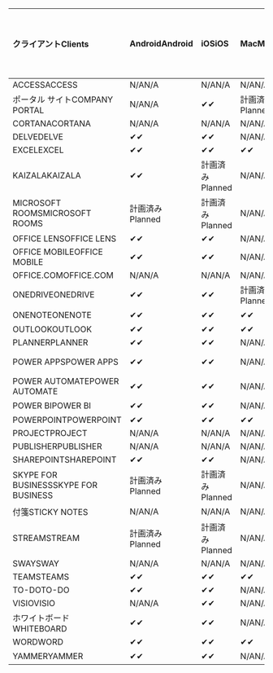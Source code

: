 <!-- This file is generated automatically. Changes made to this file will be overwritten.-->
|<span data-ttu-id="94028-101">クライアント</span><span class="sxs-lookup"><span data-stu-id="94028-101">Clients</span></span>|<span data-ttu-id="94028-102">Android</span><span class="sxs-lookup"><span data-stu-id="94028-102">Android</span></span>|<span data-ttu-id="94028-103">iOS</span><span class="sxs-lookup"><span data-stu-id="94028-103">iOS</span></span>|<span data-ttu-id="94028-104">Mac</span><span class="sxs-lookup"><span data-stu-id="94028-104">Mac</span></span>|<span data-ttu-id="94028-105">Windows 10</span><span class="sxs-lookup"><span data-stu-id="94028-105">Windows 10</span></span><br><span data-ttu-id="94028-106">Desktop</span><span class="sxs-lookup"><span data-stu-id="94028-106">Desktop</span></span>|<span data-ttu-id="94028-107">Windows 10</span><span class="sxs-lookup"><span data-stu-id="94028-107">Windows 10</span></span><br><span data-ttu-id="94028-108">モダン アプリ</span><span class="sxs-lookup"><span data-stu-id="94028-108">Modern Apps</span></span>|
|:-|:-|:-|:-|:-|:-|
|<span data-ttu-id="94028-109">ACCESS</span><span class="sxs-lookup"><span data-stu-id="94028-109">ACCESS</span></span>|<span data-ttu-id="94028-110">N/A</span><span class="sxs-lookup"><span data-stu-id="94028-110">N/A</span></span>|<span data-ttu-id="94028-111">N/A</span><span class="sxs-lookup"><span data-stu-id="94028-111">N/A</span></span>|<span data-ttu-id="94028-112">N/A</span><span class="sxs-lookup"><span data-stu-id="94028-112">N/A</span></span>|<span data-ttu-id="94028-113">✔</span><span class="sxs-lookup"><span data-stu-id="94028-113">✔</span></span>|<span data-ttu-id="94028-114">N/A</span><span class="sxs-lookup"><span data-stu-id="94028-114">N/A</span></span>|
|<span data-ttu-id="94028-115">ポータル サイト</span><span class="sxs-lookup"><span data-stu-id="94028-115">COMPANY PORTAL</span></span>|<span data-ttu-id="94028-116">N/A</span><span class="sxs-lookup"><span data-stu-id="94028-116">N/A</span></span>|<span data-ttu-id="94028-117">✔</span><span class="sxs-lookup"><span data-stu-id="94028-117">✔</span></span>|<span data-ttu-id="94028-118">計画済み</span><span class="sxs-lookup"><span data-stu-id="94028-118">Planned</span></span>|<span data-ttu-id="94028-119">N/A</span><span class="sxs-lookup"><span data-stu-id="94028-119">N/A</span></span>|<span data-ttu-id="94028-120">✔</span><span class="sxs-lookup"><span data-stu-id="94028-120">✔</span></span>|
|<span data-ttu-id="94028-121">CORTANA</span><span class="sxs-lookup"><span data-stu-id="94028-121">CORTANA</span></span>|<span data-ttu-id="94028-122">N/A</span><span class="sxs-lookup"><span data-stu-id="94028-122">N/A</span></span>|<span data-ttu-id="94028-123">N/A</span><span class="sxs-lookup"><span data-stu-id="94028-123">N/A</span></span>|<span data-ttu-id="94028-124">N/A</span><span class="sxs-lookup"><span data-stu-id="94028-124">N/A</span></span>|<span data-ttu-id="94028-125">N/A</span><span class="sxs-lookup"><span data-stu-id="94028-125">N/A</span></span>|<span data-ttu-id="94028-126">✔</span><span class="sxs-lookup"><span data-stu-id="94028-126">✔</span></span>|
|<span data-ttu-id="94028-127">DELVE</span><span class="sxs-lookup"><span data-stu-id="94028-127">DELVE</span></span>|<span data-ttu-id="94028-128">✔</span><span class="sxs-lookup"><span data-stu-id="94028-128">✔</span></span>|<span data-ttu-id="94028-129">✔</span><span class="sxs-lookup"><span data-stu-id="94028-129">✔</span></span>|<span data-ttu-id="94028-130">N/A</span><span class="sxs-lookup"><span data-stu-id="94028-130">N/A</span></span>|<span data-ttu-id="94028-131">N/A</span><span class="sxs-lookup"><span data-stu-id="94028-131">N/A</span></span>|<span data-ttu-id="94028-132">N/A</span><span class="sxs-lookup"><span data-stu-id="94028-132">N/A</span></span>|
|<span data-ttu-id="94028-133">EXCEL</span><span class="sxs-lookup"><span data-stu-id="94028-133">EXCEL</span></span>|<span data-ttu-id="94028-134">✔</span><span class="sxs-lookup"><span data-stu-id="94028-134">✔</span></span>|<span data-ttu-id="94028-135">✔</span><span class="sxs-lookup"><span data-stu-id="94028-135">✔</span></span>|<span data-ttu-id="94028-136">✔</span><span class="sxs-lookup"><span data-stu-id="94028-136">✔</span></span>|<span data-ttu-id="94028-137">✔</span><span class="sxs-lookup"><span data-stu-id="94028-137">✔</span></span>|<span data-ttu-id="94028-138">✔</span><span class="sxs-lookup"><span data-stu-id="94028-138">✔</span></span>|
|<span data-ttu-id="94028-139">KAIZALA</span><span class="sxs-lookup"><span data-stu-id="94028-139">KAIZALA</span></span>|<span data-ttu-id="94028-140">✔</span><span class="sxs-lookup"><span data-stu-id="94028-140">✔</span></span>|<span data-ttu-id="94028-141">計画済み</span><span class="sxs-lookup"><span data-stu-id="94028-141">Planned</span></span>|<span data-ttu-id="94028-142">N/A</span><span class="sxs-lookup"><span data-stu-id="94028-142">N/A</span></span>|<span data-ttu-id="94028-143">N/A</span><span class="sxs-lookup"><span data-stu-id="94028-143">N/A</span></span>|<span data-ttu-id="94028-144">N/A</span><span class="sxs-lookup"><span data-stu-id="94028-144">N/A</span></span>|
|<span data-ttu-id="94028-145">MICROSOFT ROOMS</span><span class="sxs-lookup"><span data-stu-id="94028-145">MICROSOFT ROOMS</span></span>|<span data-ttu-id="94028-146">計画済み</span><span class="sxs-lookup"><span data-stu-id="94028-146">Planned</span></span>|<span data-ttu-id="94028-147">計画済み</span><span class="sxs-lookup"><span data-stu-id="94028-147">Planned</span></span>|<span data-ttu-id="94028-148">N/A</span><span class="sxs-lookup"><span data-stu-id="94028-148">N/A</span></span>|<span data-ttu-id="94028-149">N/A</span><span class="sxs-lookup"><span data-stu-id="94028-149">N/A</span></span>|<span data-ttu-id="94028-150">N/A</span><span class="sxs-lookup"><span data-stu-id="94028-150">N/A</span></span>|
|<span data-ttu-id="94028-151">OFFICE LENS</span><span class="sxs-lookup"><span data-stu-id="94028-151">OFFICE LENS</span></span>|<span data-ttu-id="94028-152">✔</span><span class="sxs-lookup"><span data-stu-id="94028-152">✔</span></span>|<span data-ttu-id="94028-153">✔</span><span class="sxs-lookup"><span data-stu-id="94028-153">✔</span></span>|<span data-ttu-id="94028-154">N/A</span><span class="sxs-lookup"><span data-stu-id="94028-154">N/A</span></span>|<span data-ttu-id="94028-155">N/A</span><span class="sxs-lookup"><span data-stu-id="94028-155">N/A</span></span>|<span data-ttu-id="94028-156">N/A</span><span class="sxs-lookup"><span data-stu-id="94028-156">N/A</span></span>|
|<span data-ttu-id="94028-157">OFFICE MOBILE</span><span class="sxs-lookup"><span data-stu-id="94028-157">OFFICE MOBILE</span></span>|<span data-ttu-id="94028-158">✔</span><span class="sxs-lookup"><span data-stu-id="94028-158">✔</span></span>|<span data-ttu-id="94028-159">✔</span><span class="sxs-lookup"><span data-stu-id="94028-159">✔</span></span>|<span data-ttu-id="94028-160">N/A</span><span class="sxs-lookup"><span data-stu-id="94028-160">N/A</span></span>|<span data-ttu-id="94028-161">N/A</span><span class="sxs-lookup"><span data-stu-id="94028-161">N/A</span></span>|<span data-ttu-id="94028-162">N/A</span><span class="sxs-lookup"><span data-stu-id="94028-162">N/A</span></span>|
|<span data-ttu-id="94028-163">OFFICE.COM</span><span class="sxs-lookup"><span data-stu-id="94028-163">OFFICE.COM</span></span>|<span data-ttu-id="94028-164">N/A</span><span class="sxs-lookup"><span data-stu-id="94028-164">N/A</span></span>|<span data-ttu-id="94028-165">N/A</span><span class="sxs-lookup"><span data-stu-id="94028-165">N/A</span></span>|<span data-ttu-id="94028-166">N/A</span><span class="sxs-lookup"><span data-stu-id="94028-166">N/A</span></span>|<span data-ttu-id="94028-167">N/A</span><span class="sxs-lookup"><span data-stu-id="94028-167">N/A</span></span>|<span data-ttu-id="94028-168">✔</span><span class="sxs-lookup"><span data-stu-id="94028-168">✔</span></span>|
|<span data-ttu-id="94028-169">ONEDRIVE</span><span class="sxs-lookup"><span data-stu-id="94028-169">ONEDRIVE</span></span>|<span data-ttu-id="94028-170">✔</span><span class="sxs-lookup"><span data-stu-id="94028-170">✔</span></span>|<span data-ttu-id="94028-171">✔</span><span class="sxs-lookup"><span data-stu-id="94028-171">✔</span></span>|<span data-ttu-id="94028-172">計画済み</span><span class="sxs-lookup"><span data-stu-id="94028-172">Planned</span></span>|<span data-ttu-id="94028-173">✔</span><span class="sxs-lookup"><span data-stu-id="94028-173">✔</span></span>|<span data-ttu-id="94028-174">✔</span><span class="sxs-lookup"><span data-stu-id="94028-174">✔</span></span>|
|<span data-ttu-id="94028-175">ONENOTE</span><span class="sxs-lookup"><span data-stu-id="94028-175">ONENOTE</span></span>|<span data-ttu-id="94028-176">✔</span><span class="sxs-lookup"><span data-stu-id="94028-176">✔</span></span>|<span data-ttu-id="94028-177">✔</span><span class="sxs-lookup"><span data-stu-id="94028-177">✔</span></span>|<span data-ttu-id="94028-178">✔</span><span class="sxs-lookup"><span data-stu-id="94028-178">✔</span></span>|<span data-ttu-id="94028-179">計画済み</span><span class="sxs-lookup"><span data-stu-id="94028-179">Planned</span></span>|<span data-ttu-id="94028-180">✔</span><span class="sxs-lookup"><span data-stu-id="94028-180">✔</span></span>|
|<span data-ttu-id="94028-181">OUTLOOK</span><span class="sxs-lookup"><span data-stu-id="94028-181">OUTLOOK</span></span>|<span data-ttu-id="94028-182">✔</span><span class="sxs-lookup"><span data-stu-id="94028-182">✔</span></span>|<span data-ttu-id="94028-183">✔</span><span class="sxs-lookup"><span data-stu-id="94028-183">✔</span></span>|<span data-ttu-id="94028-184">✔</span><span class="sxs-lookup"><span data-stu-id="94028-184">✔</span></span>|<span data-ttu-id="94028-185">✔</span><span class="sxs-lookup"><span data-stu-id="94028-185">✔</span></span>|<span data-ttu-id="94028-186">✔</span><span class="sxs-lookup"><span data-stu-id="94028-186">✔</span></span>|
|<span data-ttu-id="94028-187">PLANNER</span><span class="sxs-lookup"><span data-stu-id="94028-187">PLANNER</span></span>|<span data-ttu-id="94028-188">✔</span><span class="sxs-lookup"><span data-stu-id="94028-188">✔</span></span>|<span data-ttu-id="94028-189">✔</span><span class="sxs-lookup"><span data-stu-id="94028-189">✔</span></span>|<span data-ttu-id="94028-190">N/A</span><span class="sxs-lookup"><span data-stu-id="94028-190">N/A</span></span>|<span data-ttu-id="94028-191">N/A</span><span class="sxs-lookup"><span data-stu-id="94028-191">N/A</span></span>|<span data-ttu-id="94028-192">N/A</span><span class="sxs-lookup"><span data-stu-id="94028-192">N/A</span></span>|
|<span data-ttu-id="94028-193">POWER APPS</span><span class="sxs-lookup"><span data-stu-id="94028-193">POWER APPS</span></span>|<span data-ttu-id="94028-194">✔</span><span class="sxs-lookup"><span data-stu-id="94028-194">✔</span></span>|<span data-ttu-id="94028-195">✔</span><span class="sxs-lookup"><span data-stu-id="94028-195">✔</span></span>|<span data-ttu-id="94028-196">N/A</span><span class="sxs-lookup"><span data-stu-id="94028-196">N/A</span></span>|<span data-ttu-id="94028-197">N/A</span><span class="sxs-lookup"><span data-stu-id="94028-197">N/A</span></span>|<span data-ttu-id="94028-198">計画済み</span><span class="sxs-lookup"><span data-stu-id="94028-198">Planned</span></span>|
|<span data-ttu-id="94028-199">POWER AUTOMATE</span><span class="sxs-lookup"><span data-stu-id="94028-199">POWER AUTOMATE</span></span>|<span data-ttu-id="94028-200">✔</span><span class="sxs-lookup"><span data-stu-id="94028-200">✔</span></span>|<span data-ttu-id="94028-201">✔</span><span class="sxs-lookup"><span data-stu-id="94028-201">✔</span></span>|<span data-ttu-id="94028-202">N/A</span><span class="sxs-lookup"><span data-stu-id="94028-202">N/A</span></span>|<span data-ttu-id="94028-203">N/A</span><span class="sxs-lookup"><span data-stu-id="94028-203">N/A</span></span>|<span data-ttu-id="94028-204">N/A</span><span class="sxs-lookup"><span data-stu-id="94028-204">N/A</span></span>|
|<span data-ttu-id="94028-205">POWER BI</span><span class="sxs-lookup"><span data-stu-id="94028-205">POWER BI</span></span>|<span data-ttu-id="94028-206">✔</span><span class="sxs-lookup"><span data-stu-id="94028-206">✔</span></span>|<span data-ttu-id="94028-207">✔</span><span class="sxs-lookup"><span data-stu-id="94028-207">✔</span></span>|<span data-ttu-id="94028-208">N/A</span><span class="sxs-lookup"><span data-stu-id="94028-208">N/A</span></span>|<span data-ttu-id="94028-209">計画済み</span><span class="sxs-lookup"><span data-stu-id="94028-209">Planned</span></span>|<span data-ttu-id="94028-210">✔</span><span class="sxs-lookup"><span data-stu-id="94028-210">✔</span></span>|
|<span data-ttu-id="94028-211">POWERPOINT</span><span class="sxs-lookup"><span data-stu-id="94028-211">POWERPOINT</span></span>|<span data-ttu-id="94028-212">✔</span><span class="sxs-lookup"><span data-stu-id="94028-212">✔</span></span>|<span data-ttu-id="94028-213">✔</span><span class="sxs-lookup"><span data-stu-id="94028-213">✔</span></span>|<span data-ttu-id="94028-214">✔</span><span class="sxs-lookup"><span data-stu-id="94028-214">✔</span></span>|<span data-ttu-id="94028-215">✔</span><span class="sxs-lookup"><span data-stu-id="94028-215">✔</span></span>|<span data-ttu-id="94028-216">✔</span><span class="sxs-lookup"><span data-stu-id="94028-216">✔</span></span>|
|<span data-ttu-id="94028-217">PROJECT</span><span class="sxs-lookup"><span data-stu-id="94028-217">PROJECT</span></span>|<span data-ttu-id="94028-218">N/A</span><span class="sxs-lookup"><span data-stu-id="94028-218">N/A</span></span>|<span data-ttu-id="94028-219">N/A</span><span class="sxs-lookup"><span data-stu-id="94028-219">N/A</span></span>|<span data-ttu-id="94028-220">N/A</span><span class="sxs-lookup"><span data-stu-id="94028-220">N/A</span></span>|<span data-ttu-id="94028-221">✔</span><span class="sxs-lookup"><span data-stu-id="94028-221">✔</span></span>|<span data-ttu-id="94028-222">N/A</span><span class="sxs-lookup"><span data-stu-id="94028-222">N/A</span></span>|
|<span data-ttu-id="94028-223">PUBLISHER</span><span class="sxs-lookup"><span data-stu-id="94028-223">PUBLISHER</span></span>|<span data-ttu-id="94028-224">N/A</span><span class="sxs-lookup"><span data-stu-id="94028-224">N/A</span></span>|<span data-ttu-id="94028-225">N/A</span><span class="sxs-lookup"><span data-stu-id="94028-225">N/A</span></span>|<span data-ttu-id="94028-226">N/A</span><span class="sxs-lookup"><span data-stu-id="94028-226">N/A</span></span>|<span data-ttu-id="94028-227">✔</span><span class="sxs-lookup"><span data-stu-id="94028-227">✔</span></span>|<span data-ttu-id="94028-228">N/A</span><span class="sxs-lookup"><span data-stu-id="94028-228">N/A</span></span>|
|<span data-ttu-id="94028-229">SHAREPOINT</span><span class="sxs-lookup"><span data-stu-id="94028-229">SHAREPOINT</span></span>|<span data-ttu-id="94028-230">✔</span><span class="sxs-lookup"><span data-stu-id="94028-230">✔</span></span>|<span data-ttu-id="94028-231">✔</span><span class="sxs-lookup"><span data-stu-id="94028-231">✔</span></span>|<span data-ttu-id="94028-232">N/A</span><span class="sxs-lookup"><span data-stu-id="94028-232">N/A</span></span>|<span data-ttu-id="94028-233">N/A</span><span class="sxs-lookup"><span data-stu-id="94028-233">N/A</span></span>|<span data-ttu-id="94028-234">N/A</span><span class="sxs-lookup"><span data-stu-id="94028-234">N/A</span></span>|
|<span data-ttu-id="94028-235">SKYPE FOR BUSINESS</span><span class="sxs-lookup"><span data-stu-id="94028-235">SKYPE FOR BUSINESS</span></span>|<span data-ttu-id="94028-236">計画済み</span><span class="sxs-lookup"><span data-stu-id="94028-236">Planned</span></span>|<span data-ttu-id="94028-237">計画済み</span><span class="sxs-lookup"><span data-stu-id="94028-237">Planned</span></span>|<span data-ttu-id="94028-238">N/A</span><span class="sxs-lookup"><span data-stu-id="94028-238">N/A</span></span>|<span data-ttu-id="94028-239">N/A</span><span class="sxs-lookup"><span data-stu-id="94028-239">N/A</span></span>|<span data-ttu-id="94028-240">N/A</span><span class="sxs-lookup"><span data-stu-id="94028-240">N/A</span></span>|
|<span data-ttu-id="94028-241">付箋</span><span class="sxs-lookup"><span data-stu-id="94028-241">STICKY NOTES</span></span>|<span data-ttu-id="94028-242">N/A</span><span class="sxs-lookup"><span data-stu-id="94028-242">N/A</span></span>|<span data-ttu-id="94028-243">N/A</span><span class="sxs-lookup"><span data-stu-id="94028-243">N/A</span></span>|<span data-ttu-id="94028-244">N/A</span><span class="sxs-lookup"><span data-stu-id="94028-244">N/A</span></span>|<span data-ttu-id="94028-245">N/A</span><span class="sxs-lookup"><span data-stu-id="94028-245">N/A</span></span>|<span data-ttu-id="94028-246">✔</span><span class="sxs-lookup"><span data-stu-id="94028-246">✔</span></span>|
|<span data-ttu-id="94028-247">STREAM</span><span class="sxs-lookup"><span data-stu-id="94028-247">STREAM</span></span>|<span data-ttu-id="94028-248">計画済み</span><span class="sxs-lookup"><span data-stu-id="94028-248">Planned</span></span>|<span data-ttu-id="94028-249">計画済み</span><span class="sxs-lookup"><span data-stu-id="94028-249">Planned</span></span>|<span data-ttu-id="94028-250">N/A</span><span class="sxs-lookup"><span data-stu-id="94028-250">N/A</span></span>|<span data-ttu-id="94028-251">N/A</span><span class="sxs-lookup"><span data-stu-id="94028-251">N/A</span></span>|<span data-ttu-id="94028-252">N/A</span><span class="sxs-lookup"><span data-stu-id="94028-252">N/A</span></span>|
|<span data-ttu-id="94028-253">SWAY</span><span class="sxs-lookup"><span data-stu-id="94028-253">SWAY</span></span>|<span data-ttu-id="94028-254">N/A</span><span class="sxs-lookup"><span data-stu-id="94028-254">N/A</span></span>|<span data-ttu-id="94028-255">N/A</span><span class="sxs-lookup"><span data-stu-id="94028-255">N/A</span></span>|<span data-ttu-id="94028-256">N/A</span><span class="sxs-lookup"><span data-stu-id="94028-256">N/A</span></span>|<span data-ttu-id="94028-257">N/A</span><span class="sxs-lookup"><span data-stu-id="94028-257">N/A</span></span>|<span data-ttu-id="94028-258">✔</span><span class="sxs-lookup"><span data-stu-id="94028-258">✔</span></span>|
|<span data-ttu-id="94028-259">TEAMS</span><span class="sxs-lookup"><span data-stu-id="94028-259">TEAMS</span></span>|<span data-ttu-id="94028-260">✔</span><span class="sxs-lookup"><span data-stu-id="94028-260">✔</span></span>|<span data-ttu-id="94028-261">✔</span><span class="sxs-lookup"><span data-stu-id="94028-261">✔</span></span>|<span data-ttu-id="94028-262">✔</span><span class="sxs-lookup"><span data-stu-id="94028-262">✔</span></span>|<span data-ttu-id="94028-263">✔</span><span class="sxs-lookup"><span data-stu-id="94028-263">✔</span></span>|<span data-ttu-id="94028-264">N/A</span><span class="sxs-lookup"><span data-stu-id="94028-264">N/A</span></span>|
|<span data-ttu-id="94028-265">TO-DO</span><span class="sxs-lookup"><span data-stu-id="94028-265">TO-DO</span></span>|<span data-ttu-id="94028-266">✔</span><span class="sxs-lookup"><span data-stu-id="94028-266">✔</span></span>|<span data-ttu-id="94028-267">✔</span><span class="sxs-lookup"><span data-stu-id="94028-267">✔</span></span>|<span data-ttu-id="94028-268">N/A</span><span class="sxs-lookup"><span data-stu-id="94028-268">N/A</span></span>|<span data-ttu-id="94028-269">N/A</span><span class="sxs-lookup"><span data-stu-id="94028-269">N/A</span></span>|<span data-ttu-id="94028-270">✔</span><span class="sxs-lookup"><span data-stu-id="94028-270">✔</span></span>|
|<span data-ttu-id="94028-271">VISIO</span><span class="sxs-lookup"><span data-stu-id="94028-271">VISIO</span></span>|<span data-ttu-id="94028-272">N/A</span><span class="sxs-lookup"><span data-stu-id="94028-272">N/A</span></span>|<span data-ttu-id="94028-273">✔</span><span class="sxs-lookup"><span data-stu-id="94028-273">✔</span></span>|<span data-ttu-id="94028-274">N/A</span><span class="sxs-lookup"><span data-stu-id="94028-274">N/A</span></span>|<span data-ttu-id="94028-275">✔</span><span class="sxs-lookup"><span data-stu-id="94028-275">✔</span></span>|<span data-ttu-id="94028-276">N/A</span><span class="sxs-lookup"><span data-stu-id="94028-276">N/A</span></span>|
|<span data-ttu-id="94028-277">ホワイトボード</span><span class="sxs-lookup"><span data-stu-id="94028-277">WHITEBOARD</span></span>|<span data-ttu-id="94028-278">✔</span><span class="sxs-lookup"><span data-stu-id="94028-278">✔</span></span>|<span data-ttu-id="94028-279">✔</span><span class="sxs-lookup"><span data-stu-id="94028-279">✔</span></span>|<span data-ttu-id="94028-280">N/A</span><span class="sxs-lookup"><span data-stu-id="94028-280">N/A</span></span>|<span data-ttu-id="94028-281">N/A</span><span class="sxs-lookup"><span data-stu-id="94028-281">N/A</span></span>|<span data-ttu-id="94028-282">✔</span><span class="sxs-lookup"><span data-stu-id="94028-282">✔</span></span>|
|<span data-ttu-id="94028-283">WORD</span><span class="sxs-lookup"><span data-stu-id="94028-283">WORD</span></span>|<span data-ttu-id="94028-284">✔</span><span class="sxs-lookup"><span data-stu-id="94028-284">✔</span></span>|<span data-ttu-id="94028-285">✔</span><span class="sxs-lookup"><span data-stu-id="94028-285">✔</span></span>|<span data-ttu-id="94028-286">✔</span><span class="sxs-lookup"><span data-stu-id="94028-286">✔</span></span>|<span data-ttu-id="94028-287">✔</span><span class="sxs-lookup"><span data-stu-id="94028-287">✔</span></span>|<span data-ttu-id="94028-288">✔</span><span class="sxs-lookup"><span data-stu-id="94028-288">✔</span></span>|
|<span data-ttu-id="94028-289">YAMMER</span><span class="sxs-lookup"><span data-stu-id="94028-289">YAMMER</span></span>|<span data-ttu-id="94028-290">✔</span><span class="sxs-lookup"><span data-stu-id="94028-290">✔</span></span>|<span data-ttu-id="94028-291">✔</span><span class="sxs-lookup"><span data-stu-id="94028-291">✔</span></span>|<span data-ttu-id="94028-292">N/A</span><span class="sxs-lookup"><span data-stu-id="94028-292">N/A</span></span>|<span data-ttu-id="94028-293">計画済み</span><span class="sxs-lookup"><span data-stu-id="94028-293">Planned</span></span>|<span data-ttu-id="94028-294">N/A</span><span class="sxs-lookup"><span data-stu-id="94028-294">N/A</span></span>|
